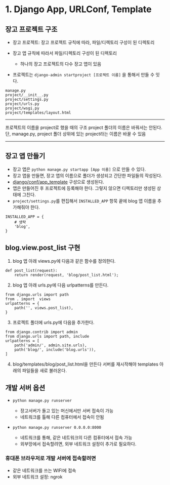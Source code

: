 # 1. Django App, URLConf, Template
  
  
  
## 장고 프로젝트 구조
- 장고 프로젝트: 장고 프로젝트 규칙에 따라, 파일/디렉토리 구성이 된 디렉토리
- 장고 앱 규칙에 따라서 파일/디렉토리 구성이 된 디렉토리
	- 하나의 장고 프로젝트의 다수 장고 앱이 있음

- 프로젝트는
`django-admin startproject [프로젝트 이름]`
을 통해서 만들 수 잇다.
```
manage.py
project/__init__.py
project/settings.py
project/urls.py
project/wsgi.py
project/templates/layout.html
```
***
프로젝트의 이름을  project로 했을 때의 구조 project 폴더의 이름은 바꿔서는 안된다. 단, manage.py, project 폴더 상위에 있는 project라는 이름은 바꿀 수 있음
***
  
  
  
## 장고 앱 만들기
- 장고 앱은
`python manage.py startapp [App 이름]`
으로 만들 수 있다.
- 장고 앱을 만들면, 장고 앱의 이름으로 폴더가 생성되고 간단한 파일들의 작성된다.
- [django/conf/app_template](https://github.com/django/django/tree/master/django/conf/app_template) 구성으로 생성된다.
- 앱은 만들어진 후 프로젝트에 등록해야 한다. 그렇지 않으면 디렉토리만 생성된 상태에 그친다.
- `project/settings.py`를 편집해서 `INSTALLED_APP` 항묵 끝에 blog 앱 이름을 추가해줘야 한다.
```
INSTALLED_APP = {
	# 생략
    'blog',
}
```
  
  
  
## blog.view.post_list 구현
1. blog 앱 아래 views.py에 다음과 같은 함수를 정의한다.
```
def post_list(request):
    return render(request, 'blog/post_list.html');
```

2. blog 앱 아래 urls.py에 다음 urlpatterns를 만든다.
```
from django.urls import path
from . import  views
urlpatterns = {
    path('', views.post_list),
}
```

3. 프로젝트 폴더에 urls.py에 다음을 추가한다.
```
from django.contrib import admin
from django.urls import path, include
urlpatterns = [
    path('admin/', admin.site.urls),
    path('blog/', include('blog.urls')),
]
```

4. blog/templates/blog/post_list.html을 만든다
서버를 재시작해야 templates 아래의 파일들을 새로 불러온다.
  
  
  
## 개발 서버 옵션
- `python manage.py runserver`
	* 장고서버가 돌고 있는 머신에서만 서버 접속이 가능
	* 네트워크를 톨해 다른 컴퓨터에서 접속이 안됨

- `python manage.py runserver 0.0.0.0:8000`
	* 네트워크를 통해, 같은 네트워크의 다른 컴퓨터에서 접속 가능
	* 외부망에서 접속할려면, 외부 네트워크 설정이 추가로 필요하다.

### 휴대폰 브라우저로 개발 서버에 접속할려면
- 같은 네트워크를 쓰는 WIFI에 접속
- 외부 네트워크 설정: ngrok

